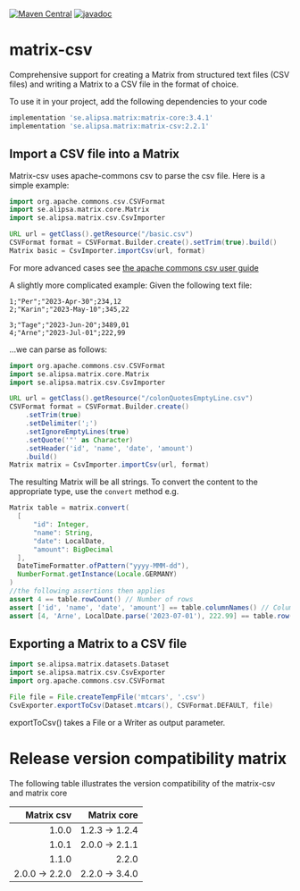 [![Maven Central](https://maven-badges.herokuapp.com/maven-central/se.alipsa.matrix/matrix-csv/badge.svg)](https://maven-badges.herokuapp.com/maven-central/se.alipsa.matrix/matrix-csv)
[![javadoc](https://javadoc.io/badge2/se.alipsa.matrix/matrix-csv/javadoc.svg)](https://javadoc.io/doc/se.alipsa.matrix/matrix-csv)
# matrix-csv
Comprehensive support for creating a Matrix from structured text files (CSV files) and writing a Matrix to
a CSV file in the format of choice.

To use it in your project, add the following dependencies to your code
```groovy
implementation 'se.alipsa.matrix:matrix-core:3.4.1'
implementation 'se.alipsa.matrix:matrix-csv:2.2.1' 
```

## Import a CSV file into a Matrix
Matrix-csv uses apache-commons csv to parse the csv file. Here is a simple example:

```groovy
import org.apache.commons.csv.CSVFormat
import se.alipsa.matrix.core.Matrix
import se.alipsa.matrix.csv.CsvImporter

URL url = getClass().getResource("/basic.csv")
CSVFormat format = CSVFormat.Builder.create().setTrim(true).build()
Matrix basic = CsvImporter.importCsv(url, format)
```

For more advanced cases see [the apache commons csv user guide](https://commons.apache.org/proper/commons-csv/user-guide.html)

A slightly more complicated example:
Given the following text file:
```
1;"Per";"2023-Apr-30";234,12
2;"Karin";"2023-May-10";345,22

3;"Tage";"2023-Jun-20";3489,01
4;"Arne";"2023-Jul-01";222,99
```

...we can parse as follows:
```groovy
import org.apache.commons.csv.CSVFormat
import se.alipsa.matrix.core.Matrix
import se.alipsa.matrix.csv.CsvImporter

URL url = getClass().getResource("/colonQuotesEmptyLine.csv")
CSVFormat format = CSVFormat.Builder.create()
    .setTrim(true)
    .setDelimiter(';')
    .setIgnoreEmptyLines(true)
    .setQuote('"' as Character)
    .setHeader('id', 'name', 'date', 'amount')
    .build()
Matrix matrix = CsvImporter.importCsv(url, format)
```

The resulting Matrix will be all strings. To convert the content to the appropriate type, use the `convert` method e.g.
```groovy
Matrix table = matrix.convert(
  [
      "id": Integer, 
      "name": String, 
      "date": LocalDate, 
      "amount": BigDecimal
  ],
  DateTimeFormatter.ofPattern("yyyy-MMM-dd"),
  NumberFormat.getInstance(Locale.GERMANY)
)
//the following assertions then applies
assert 4 == table.rowCount() // Number of rows
assert ['id', 'name', 'date', 'amount'] == table.columnNames() // Column names
assert [4, 'Arne', LocalDate.parse('2023-07-01'), 222.99] == table.row(3) // last row
```

## Exporting a Matrix to a CSV file

```groovy
import se.alipsa.matrix.datasets.Dataset
import se.alipsa.matrix.csv.CsvExporter
import org.apache.commons.csv.CSVFormat

File file = File.createTempFile('mtcars', '.csv')
CsvExporter.exportToCsv(Dataset.mtcars(), CSVFormat.DEFAULT, file)
```
exportToCsv() takes a File or a Writer as output parameter.


# Release version compatibility matrix
The following table illustrates the version compatibility of the matrix-csv and matrix core

|     Matrix csv |    Matrix core | 
|---------------:|---------------:|
|          1.0.0 | 1.2.3 -> 1.2.4 |
|          1.0.1 | 2.0.0 -> 2.1.1 |
|          1.1.0 |          2.2.0 |
| 2.0.0 -> 2.2.0 | 2.2.0 -> 3.4.0 |

